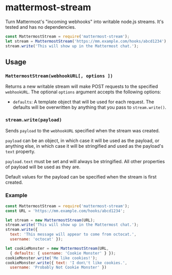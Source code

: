 # mattermost-stream

Turn Mattermost's "incoming webhooks" into writable node.js streams.
It's tested and has no dependencies.

```js
const MattermostStream = require('mattermost-stream');
let stream = MattermostStream('https://mm.example.com/hooks/abcd1234');
stream.write('This will show up in the Mattermost chat.');
```

## Usage

### `MattermostStream(webhookURL[, options ])`

Returns a new writable stream will make POST requests to the specified
`webhookURL`. The optional `options` argument accepts the following options:

* `defaults`: A template object that will be used for each request. The defaults
  will be overwritten by anything that you pass to `stream.write()`.

### `stream.write(payload)`

Sends `payload` to the `webhookURL` specified when the stream was created.

`payload` can be an object, in which case it will be used as the payload, or
anything else, in which case it will be stringified and used as the payload's
`text` property.

`payload.text` must be set and will always be stringified. All other properties
of payload will be used as they are.

Default values for the payload can be specified when the stream is first
created.

### Example

```js
const MattermostStream = require('mattermost-stream');
const URL = 'https://mm.example.com/hooks/abcd1234';

let stream = new MattermostStream(URL);
stream.write('This will show up in the Mattermost chat.');
stream.write({
  text: 'This message will appear to come from octocat.',
  username: 'octocat' });

let cookieMonster = new MattermostStream(URL,
  { defaults: { username: 'Cookie Monster' } });
cookieMonster.write('Me like cookies!');
cookieMonster.write({ text: 'I don\'t like cookies.',
  username: 'Probably Not Cookie Monster' })
```
